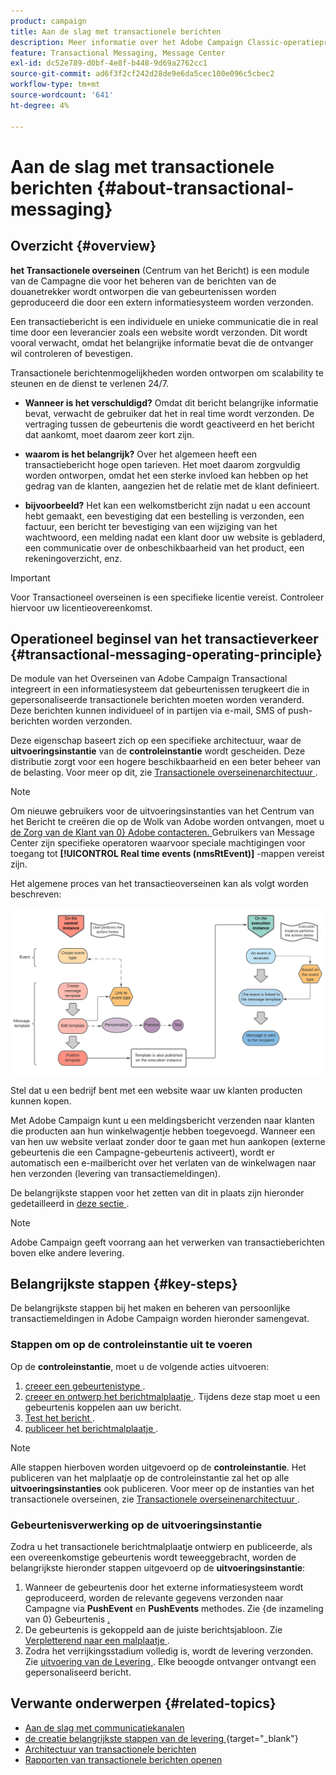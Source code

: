 ```yaml
---
product: campaign
title: Aan de slag met transactionele berichten
description: Meer informatie over het Adobe Campaign Classic-operatieprincipe voor berichten en de belangrijkste stappen
feature: Transactional Messaging, Message Center
exl-id: dc52e789-d0bf-4e8f-b448-9d69a2762cc1
source-git-commit: ad6f3f2cf242d28de9e6da5cec100e096c5cbec2
workflow-type: tm+mt
source-wordcount: '641'
ht-degree: 4%

---
```



# Aan de slag met transactionele berichten {#about-transactional-messaging}



## Overzicht {#overview}

**het Transactionele overseinen** (Centrum van het Bericht) is een module van de Campagne die voor het beheren van de berichten van de douanetrekker wordt ontworpen die van gebeurtenissen worden geproduceerd die door een extern informatiesysteem worden verzonden.

Een transactiebericht is een individuele en unieke communicatie die in real time door een leverancier zoals een website wordt verzonden. Dit wordt vooral verwacht, omdat het belangrijke informatie bevat die de ontvanger wil controleren of bevestigen.

Transactionele berichtenmogelijkheden worden ontworpen om scalability te steunen en de dienst te verlenen 24/7.

* **Wanneer is het verschuldigd?** Omdat dit bericht belangrijke informatie bevat, verwacht de gebruiker dat het in real time wordt verzonden. De vertraging tussen de gebeurtenis die wordt geactiveerd en het bericht dat aankomt, moet daarom zeer kort zijn.

* **waarom is het belangrijk?** Over het algemeen heeft een transactiebericht hoge open tarieven. Het moet daarom zorgvuldig worden ontworpen, omdat het een sterke invloed kan hebben op het gedrag van de klanten, aangezien het de relatie met de klant definieert.

* **bijvoorbeeld?** Het kan een welkomstbericht zijn nadat u een account hebt gemaakt, een bevestiging dat een bestelling is verzonden, een factuur, een bericht ter bevestiging van een wijziging van het wachtwoord, een melding nadat een klant door uw website is gebladerd, een communicatie over de onbeschikbaarheid van het product, een rekeningoverzicht, enz.

>[!IMPORTANT]
>
>Voor Transactioneel overseinen is een specifieke licentie vereist. Controleer hiervoor uw licentieovereenkomst.

<!--Before starting with transactional messaging, make sure you read the corresponding [best practices and limitations]().-->

## Operationeel beginsel van het transactieverkeer {#transactional-messaging-operating-principle}

De module van het Overseinen van Adobe Campaign Transactional integreert in een informatiesysteem dat gebeurtenissen terugkeert die in gepersonaliseerde transactionele berichten moeten worden veranderd. Deze berichten kunnen individueel of in partijen via e-mail, SMS of push-berichten worden verzonden.

Deze eigenschap baseert zich op een specifieke architectuur, waar de **uitvoeringsinstantie** van de **controleinstantie** wordt gescheiden. Deze distributie zorgt voor een hogere beschikbaarheid en een beter beheer van de belasting. Voor meer op dit, zie [ Transactionele overseinenarchitectuur ](../../message-center/using/transactional-messaging-architecture.md).

>[!NOTE]
>
>Om nieuwe gebruikers voor de uitvoeringsinstanties van het Centrum van het Bericht te creëren die op de Wolk van Adobe worden ontvangen, moet u [ de Zorg van de Klant van 0} Adobe contacteren. ](https://helpx.adobe.com/nl/enterprise/admin-guide.html/enterprise/using/support-for-experience-cloud.ug.html) Gebruikers van Message Center zijn specifieke operatoren waarvoor speciale machtigingen voor toegang tot **[!UICONTROL Real time events (nmsRtEvent)]** -mappen vereist zijn.

Het algemene proces van het transactieoverseinen kan als volgt worden beschreven:

![](assets/transactional-msg-overview.png)

Stel dat u een bedrijf bent met een website waar uw klanten producten kunnen kopen.

Met Adobe Campaign kunt u een meldingsbericht verzenden naar klanten die producten aan hun winkelwagentje hebben toegevoegd. Wanneer een van hen uw website verlaat zonder door te gaan met hun aankopen (externe gebeurtenis die een Campagne-gebeurtenis activeert), wordt er automatisch een e-mailbericht over het verlaten van de winkelwagen naar hen verzonden (levering van transactiemeldingen).

De belangrijkste stappen voor het zetten van dit in plaats zijn hieronder gedetailleerd in [ deze sectie ](#key-steps).

>[!NOTE]
>
>Adobe Campaign geeft voorrang aan het verwerken van transactieberichten boven elke andere levering.

## Belangrijkste stappen {#key-steps}

De belangrijkste stappen bij het maken en beheren van persoonlijke transactiemeldingen in Adobe Campaign worden hieronder samengevat.

### Stappen om op de controleinstantie uit te voeren

Op de **controleinstantie**, moet u de volgende acties uitvoeren:

1. [ creeer een gebeurtenistype ](../../message-center/using/creating-event-types.md).
1. [ creeer en ontwerp het berichtmalplaatje ](../../message-center/using/creating-the-message-template.md). Tijdens deze stap moet u een gebeurtenis koppelen aan uw bericht.
1. [ Test het bericht ](../../message-center/using/testing-message-templates.md).
1. [ publiceer het berichtmalplaatje ](../../message-center/using/publishing-message-templates.md).

>[!NOTE]
>
>Alle stappen hierboven worden uitgevoerd op de **controleinstantie**. Het publiceren van het malplaatje op de controleinstantie zal het op alle **uitvoeringsinstanties** ook publiceren. Voor meer op de instanties van het transactionele overseinen, zie [ Transactionele overseinenarchitectuur ](../../message-center/using/transactional-messaging-architecture.md).

### Gebeurtenisverwerking op de uitvoeringsinstantie

Zodra u het transactionele berichtmalplaatje ontwierp en publiceerde, als een overeenkomstige gebeurtenis wordt teweeggebracht, worden de belangrijkste hieronder stappen uitgevoerd op de **uitvoeringsinstantie**:

1. Wanneer de gebeurtenis door het externe informatiesysteem wordt geproduceerd, worden de relevante gegevens verzonden naar Campagne via **PushEvent** en **PushEvents** methodes. Zie {de inzameling van 0} Gebeurtenis [.](../../message-center/using/about-event-processing.md#event-collection)
1. De gebeurtenis is gekoppeld aan de juiste berichtsjabloon. Zie [ Verpletterend naar een malplaatje ](../../message-center/using/about-event-processing.md#routing-towards-a-template).
1. Zodra het verrijkingsstadium volledig is, wordt de levering verzonden. Zie [ uitvoering van de Levering ](../../message-center/using/delivery-execution.md). Elke beoogde ontvanger ontvangt een gepersonaliseerd bericht.

## Verwante onderwerpen {#related-topics}

* [Aan de slag met communicatiekanalen](../../delivery/using/communication-channels.md)
* [ de creatie belangrijkste stappen van de levering ](https://experienceleague.adobe.com/docs/campaign/campaign-v8/send/create-message.html){target="_blank"}
* [Architectuur van transactionele berichten](../../message-center/using/transactional-messaging-architecture.md)
* [Rapporten van transactionele berichten openen ](../../message-center/using/about-transactional-messaging-reports.md)
